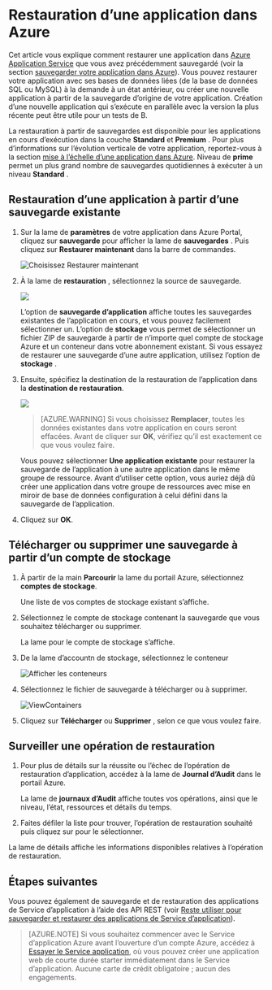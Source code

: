 <properties 
    pageTitle="Restauration d’une application dans Azure" 
    description="Découvrez comment restaurer votre application à partir d’une sauvegarde." 
    services="app-service" 
    documentationCenter="" 
    authors="cephalin" 
    manager="wpickett" 
    editor="jimbe"/>

<tags 
    ms.service="app-service" 
    ms.workload="na" 
    ms.tgt_pltfrm="na" 
    ms.devlang="na" 
    ms.topic="article" 
    ms.date="07/06/2016" 
    ms.author="cephalin"/>

# <a name="restore-an-app-in-azure"></a>Restauration d’une application dans Azure

Cet article vous explique comment restaurer une application dans [Azure Application Service](../app-service/app-service-value-prop-what-is.md) que vous avez précédemment sauvegardé (voir la section [sauvegarder votre application dans Azure](web-sites-backup.md)). Vous pouvez restaurer votre application avec ses bases de données liées (de la base de données SQL ou MySQL) à la demande à un état antérieur, ou créer une nouvelle application à partir de la sauvegarde d’origine de votre application. Création d’une nouvelle application qui s’exécute en parallèle avec la version la plus récente peut être utile pour un tests de B.

La restauration à partir de sauvegardes est disponible pour les applications en cours d’exécution dans la couche **Standard** et **Premium** . Pour plus d’informations sur l’évolution verticale de votre application, reportez-vous à la section [mise à l’échelle d’une application dans Azure](web-sites-scale.md). Niveau de **prime** permet un plus grand nombre de sauvegardes quotidiennes à exécuter à un niveau **Standard** .

<a name="PreviousBackup"></a>
## <a name="restore-an-app-from-an-existing-backup"></a>Restauration d’une application à partir d’une sauvegarde existante

1. Sur la lame de **paramètres** de votre application dans Azure Portal, cliquez sur **sauvegarde** pour afficher la lame de **sauvegardes** . Puis cliquez sur **Restaurer maintenant** dans la barre de commandes. 
    
    ![Choisissez Restaurer maintenant][ChooseRestoreNow]

3. À la lame de **restauration** , sélectionnez la source de sauvegarde. 

    ![](./media/web-sites-restore/021ChooseSource.png)
    
    L’option de **sauvegarde d’application** affiche toutes les sauvegardes existantes de l’application en cours, et vous pouvez facilement sélectionner un. 
    L’option de **stockage** vous permet de sélectionner un fichier ZIP de sauvegarde à partir de n’importe quel compte de stockage Azure et un conteneur dans votre abonnement existant. 
    Si vous essayez de restaurer une sauvegarde d’une autre application, utilisez l’option de **stockage** .

4. Ensuite, spécifiez la destination de la restauration de l’application dans la **destination de restauration**.

    ![](./media/web-sites-restore/022ChooseDestination.png)
    
    >[AZURE.WARNING] Si vous choisissez **Remplacer**, toutes les données existantes dans votre application en cours seront effacées. Avant de cliquer sur **OK**, vérifiez qu’il est exactement ce que vous voulez faire.
    
    Vous pouvez sélectionner **Une application existante** pour restaurer la sauvegarde de l’application à une autre application dans le même groupe de ressource. Avant d’utiliser cette option, vous auriez déjà dû créer une application dans votre groupe de ressources avec mise en miroir de base de données configuration à celui défini dans la sauvegarde de l’application. 
    
5. Cliquez sur **OK**.

<a name="StorageAccount"></a>
## <a name="download-or-delete-a-backup-from-a-storage-account"></a>Télécharger ou supprimer une sauvegarde à partir d’un compte de stockage
    
1. À partir de la main **Parcourir** la lame du portail Azure, sélectionnez **comptes de stockage**.
    
    Une liste de vos comptes de stockage existant s’affiche. 
    
2. Sélectionnez le compte de stockage contenant la sauvegarde que vous souhaitez télécharger ou supprimer.
    
    La lame pour le compte de stockage s’affiche.

3. De la lame d’accountn de stockage, sélectionnez le conteneur
    
    ![Afficher les conteneurs][ViewContainers]

4. Sélectionnez le fichier de sauvegarde à télécharger ou à supprimer.

    ![ViewContainers](./media/web-sites-restore/03ViewFiles.png)

5. Cliquez sur **Télécharger** ou **Supprimer** , selon ce que vous voulez faire.  

<a name="OperationLogs"></a>
## <a name="monitor-a-restore-operation"></a>Surveiller une opération de restauration
    
1. Pour plus de détails sur la réussite ou l’échec de l’opération de restauration d’application, accédez à la lame de **Journal d’Audit** dans le portail Azure. 
    
    La lame de **journaux d’Audit** affiche toutes vos opérations, ainsi que le niveau, l’état, ressources et détails du temps.
    
2. Faites défiler la liste pour trouver, l’opération de restauration souhaité puis cliquez sur pour le sélectionner.

La lame de détails affiche les informations disponibles relatives à l’opération de restauration.
    
## <a name="next-steps"></a>Étapes suivantes

Vous pouvez également de sauvegarde et de restauration des applications de Service d’application à l’aide des API REST (voir [Reste utiliser pour sauvegarder et restaurer des applications de Service d’application](websites-csm-backup.md)).

>[AZURE.NOTE] Si vous souhaitez commencer avec le Service d’application Azure avant l’ouverture d’un compte Azure, accédez à [Essayer le Service application](http://go.microsoft.com/fwlink/?LinkId=523751), où vous pouvez créer une application web de courte durée starter immédiatement dans le Service d’application. Aucune carte de crédit obligatoire ; aucun des engagements.


<!-- IMAGES -->
[ChooseRestoreNow]: ./media/web-sites-restore/02ChooseRestoreNow.png
[ViewContainers]: ./media/web-sites-restore/03ViewContainers.png
[StorageAccountFile]: ./media/web-sites-restore/02StorageAccountFile.png
[BrowseCloudStorage]: ./media/web-sites-restore/03BrowseCloudStorage.png
[StorageAccountFileSelected]: ./media/web-sites-restore/04StorageAccountFileSelected.png
[ChooseRestoreSettings]: ./media/web-sites-restore/05ChooseRestoreSettings.png
[ChooseDBServer]: ./media/web-sites-restore/06ChooseDBServer.png
[RestoreToNewSQLDB]: ./media/web-sites-restore/07RestoreToNewSQLDB.png
[NewSQLDBConfig]: ./media/web-sites-restore/08NewSQLDBConfig.png
[RestoredContosoWebSite]: ./media/web-sites-restore/09RestoredContosoWebSite.png
[DashboardOperationLogsLink]: ./media/web-sites-restore/10DashboardOperationLogsLink.png
[ManagementServicesOperationLogsList]: ./media/web-sites-restore/11ManagementServicesOperationLogsList.png
[DetailsButton]: ./media/web-sites-restore/12DetailsButton.png
[OperationDetails]: ./media/web-sites-restore/13OperationDetails.png
 
